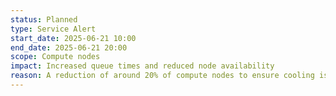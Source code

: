 ```yaml
---
status: Planned
type: Service Alert
start_date: 2025-06-21 10:00
end_date: 2025-06-21 20:00
scope: Compute nodes
impact: Increased queue times and reduced node availability
reason: A reduction of around 20% of compute nodes to ensure cooling is adequate for compute nodes as higher temperatures are forecast in the Edinburgh area.  
---
```

